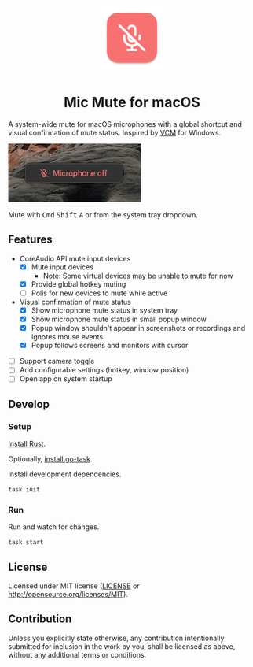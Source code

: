 <p align="center">
  <img width="128" src="./assets/icons/128x128@2x.png" style="padding:0.5rem;">
</p>

<h1 align="center">Mic Mute for macOS</h1>

A system-wide mute for macOS microphones with a global shortcut and visual confirmation of mute status. Inspired by [VCM](https://github.com/microsoft/PowerToys/issues/21473) for Windows.

![popup window screenshot indicating the microphone is off](./screenshot.png)

Mute with <kbd>Cmd</kbd> <kbd>Shift</kbd> <kbd>A</kbd> or from the system tray dropdown.

## Features

- CoreAudio API mute input devices
  - [x] Mute input devices
    - Note: Some virtual devices may be unable to mute for now
  - [x] Provide global hotkey muting
  - [ ] Polls for new devices to mute while active
- Visual confirmation of mute status
  - [x] Show microphone mute status in system tray
  - [x] Show microphone mute status in small popup window
  - [x] Popup window shouldn't appear in screenshots or recordings and ignores mouse events
  - [x] Popup follows screens and monitors with cursor
- [ ] Support camera toggle
- [ ] Add configurable settings (hotkey, window position)
- [ ] Open app on system startup

## Develop

### Setup

[Install Rust](https://www.rust-lang.org/tools/install).

Optionally, [install go-task](https://taskfile.dev/installation/).

Install development dependencies.

```sh
task init
```

### Run

Run and watch for changes.

```sh
task start
```

## License

Licensed under MIT license ([LICENSE](LICENSE) or http://opensource.org/licenses/MIT).

## Contribution

Unless you explicitly state otherwise, any contribution intentionally submitted
for inclusion in the work by you, shall be licensed as above, without any additional terms or conditions.
